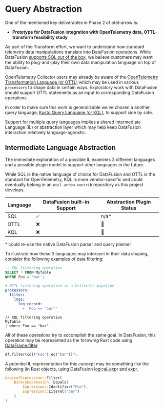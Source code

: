 # Query Abstraction

One of the mentioned key deliverables in Phase 2 of otel-arrow is:

- **Prototype for DataFusion integration with OpenTelemetry data, OTTL-transform feasibility study**

As part of the Transform effort, we want to understand how standard telemetry
data manipulations translate into DataFusion operations. While DataFusion
[supports SQL out of the
box](https://datafusion.apache.org/user-guide/features.html), we believe
customers may want the ability to plug-and-play their own data manipulation
language on top of DataFusion.

OpenTelemetry Collector users may already be aware of the [OpenTelemetry
Transformation Language (or
OTTL)](https://github.com/open-telemetry/opentelemetry-collector-contrib/tree/main/pkg/ottl)
which may be used in various `processors` to shape data in certain ways.
Exploratory work with DataFusion should support OTTL statements as an input to
corresponding DataFusion operations.

In order to make sure this work is generalizable we've chosen a another query
language, [Kusto Query Language (or
KQL)](https://learn.microsoft.com/kusto/query/?view=microsoft-fabric), to
support side by side.

Support for multiple query languages implies a shared Intermediate Language (IL)
or abstraction layer which may help keep DataFusion interaction relatively
language-agnostic.

## Intermediate Language Abstraction

The immediate exploration of a possible IL examines 3 different languages and a
possible plugin model to support other languages in the future.

While SQL is the native language of choice for DataFusion and OTTL is the
standard for OpenTelemetry, KQL is more vendor-specific and could eventually
belong in an `otel-arrow-contrib` repository as this project develops.

| Language | DataFusion built-in Support | Abstraction Plugin Status |
|----------|-----------------------------|---------------------------|
| SQL      | :white_check_mark:          | n/a*                      |
| OTTL     | :x:                         | :construction:            |
| KQL      | :x:                         | :construction:            |

\* could re-use the native DataFusion parser and query planner

To illustrate how these 3 languages may intersect in their data shaping,
consider the following examples of data filtering:

```sql
-- SQL filtering operation
SELECT * FROM MyTable
WHERE Foo = 'bar';
```

```yml
# OTTL filtering operation in a Collector pipeline
processors:
  filter:
    logs:
      log_record:
        - 'Foo == "bar"'
```

```kql
// KQL filtering operation
MyTable
| where Foo == "bar"
```

All of these operations try to accomplish the same goal. In DataFusion, this
operation may be represented as the following Rust code using
[DataFrame.filter](https://docs.rs/datafusion/latest/datafusion/dataframe/struct.DataFrame.html#method.filter).

```rust
df.filter(col("Foo").eq("bar"))?;
```

A potential IL representation for this concept may be something like the
following (in Rust objects, using DataFusion
[logical_expr](https://docs.rs/datafusion/latest/datafusion/logical_expr/index.html)
and
[expr](https://docs.rs/datafusion/latest/datafusion/logical_expr/expr/index.html).

```rust
LogicalExpression::Filter(
    BinaryExpression::Equals(
        Expression::Identifier("Foo"),
        Expression::Literal("bar")
    )
)
```
